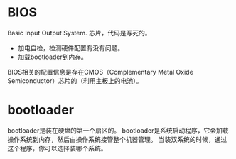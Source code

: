 # BIOS
Basic Input Output System. 芯片，代码是写死的。
- 加电自检，检测硬件配置有没有问题。
- 加载bootloader到内存。

BIOS相关的配置信息是存在CMOS（Complementary Metal Oxide Semiconductor）芯片的（利用主板上的电池）。	

# bootloader
bootloader是装在硬盘的第一个扇区的。
bootloader是系统启动程序，它会加载操作系统到内存，然后由操作系统接管整个机器管理。
当装双系统的时候，通过这个程序，你可以选择装哪个系统。

<!--stackedit_data:
eyJoaXN0b3J5IjpbLTExMjM1Njg0MTldfQ==
-->